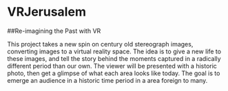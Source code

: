 # VRJerusalem
##Re-imagining the Past with VR

This project takes a new spin on century old stereograph images, converting images to a virtual reality space. The idea is to give a new life to these images, and tell the story behind the moments captured in a radically different period than our own. The viewer will be presented with a historic photo, then get a glimpse of what each area looks like today. The goal is to emerge an audience in a historic time period in a area foreign to many.
